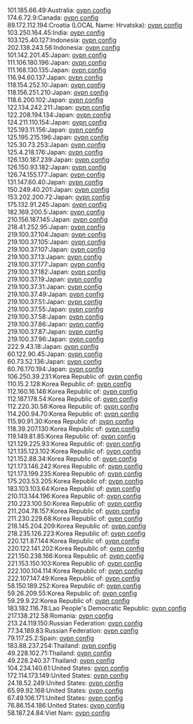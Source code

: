 101.185.66.49:Australia: [ovpn config](vpn/101_185_66_49.ovpn)  
174.6.72.9:Canada: [ovpn config](vpn/174_6_72_9.ovpn)  
89.172.112.194:Croatia (LOCAL Name: Hrvatska): [ovpn config](vpn/89_172_112_194.ovpn)  
103.250.164.45:India: [ovpn config](vpn/103_250_164_45.ovpn)  
103.125.40.127:Indonesia: [ovpn config](vpn/103_125_40_127.ovpn)  
202.138.243.56:Indonesia: [ovpn config](vpn/202_138_243_56.ovpn)  
101.142.201.45:Japan: [ovpn config](vpn/101_142_201_45.ovpn)  
111.106.180.196:Japan: [ovpn config](vpn/111_106_180_196.ovpn)  
111.168.130.135:Japan: [ovpn config](vpn/111_168_130_135.ovpn)  
116.94.60.137:Japan: [ovpn config](vpn/116_94_60_137.ovpn)  
118.154.252.10:Japan: [ovpn config](vpn/118_154_252_10.ovpn)  
118.156.251.210:Japan: [ovpn config](vpn/118_156_251_210.ovpn)  
118.6.200.102:Japan: [ovpn config](vpn/118_6_200_102.ovpn)  
122.134.242.211:Japan: [ovpn config](vpn/122_134_242_211.ovpn)  
122.208.194.134:Japan: [ovpn config](vpn/122_208_194_134.ovpn)  
124.211.110.154:Japan: [ovpn config](vpn/124_211_110_154.ovpn)  
125.193.11.156:Japan: [ovpn config](vpn/125_193_11_156.ovpn)  
125.195.215.196:Japan: [ovpn config](vpn/125_195_215_196.ovpn)  
125.30.73.253:Japan: [ovpn config](vpn/125_30_73_253.ovpn)  
125.4.218.176:Japan: [ovpn config](vpn/125_4_218_176.ovpn)  
126.130.187.239:Japan: [ovpn config](vpn/126_130_187_239.ovpn)  
126.150.93.182:Japan: [ovpn config](vpn/126_150_93_182.ovpn)  
126.74.155.177:Japan: [ovpn config](vpn/126_74_155_177.ovpn)  
131.147.60.40:Japan: [ovpn config](vpn/131_147_60_40.ovpn)  
150.249.40.201:Japan: [ovpn config](vpn/150_249_40_201.ovpn)  
153.202.200.72:Japan: [ovpn config](vpn/153_202_200_72.ovpn)  
175.132.91.245:Japan: [ovpn config](vpn/175_132_91_245.ovpn)  
182.169.200.5:Japan: [ovpn config](vpn/182_169_200_5.ovpn)  
210.156.187.145:Japan: [ovpn config](vpn/210_156_187_145.ovpn)  
218.41.252.95:Japan: [ovpn config](vpn/218_41_252_95.ovpn)  
219.100.37.104:Japan: [ovpn config](vpn/219_100_37_104.ovpn)  
219.100.37.105:Japan: [ovpn config](vpn/219_100_37_105.ovpn)  
219.100.37.107:Japan: [ovpn config](vpn/219_100_37_107.ovpn)  
219.100.37.13:Japan: [ovpn config](vpn/219_100_37_13.ovpn)  
219.100.37.177:Japan: [ovpn config](vpn/219_100_37_177.ovpn)  
219.100.37.182:Japan: [ovpn config](vpn/219_100_37_182.ovpn)  
219.100.37.19:Japan: [ovpn config](vpn/219_100_37_19.ovpn)  
219.100.37.31:Japan: [ovpn config](vpn/219_100_37_31.ovpn)  
219.100.37.49:Japan: [ovpn config](vpn/219_100_37_49.ovpn)  
219.100.37.51:Japan: [ovpn config](vpn/219_100_37_51.ovpn)  
219.100.37.55:Japan: [ovpn config](vpn/219_100_37_55.ovpn)  
219.100.37.58:Japan: [ovpn config](vpn/219_100_37_58.ovpn)  
219.100.37.86:Japan: [ovpn config](vpn/219_100_37_86.ovpn)  
219.100.37.87:Japan: [ovpn config](vpn/219_100_37_87.ovpn)  
219.100.37.96:Japan: [ovpn config](vpn/219_100_37_96.ovpn)  
222.9.43.18:Japan: [ovpn config](vpn/222_9_43_18.ovpn)  
60.122.90.45:Japan: [ovpn config](vpn/60_122_90_45.ovpn)  
60.73.52.136:Japan: [ovpn config](vpn/60_73_52_136.ovpn)  
60.76.170.194:Japan: [ovpn config](vpn/60_76_170_194.ovpn)  
106.250.39.231:Korea Republic of: [ovpn config](vpn/106_250_39_231.ovpn)  
110.15.2.128:Korea Republic of: [ovpn config](vpn/110_15_2_128.ovpn)  
112.160.16.146:Korea Republic of: [ovpn config](vpn/112_160_16_146.ovpn)  
112.187.178.54:Korea Republic of: [ovpn config](vpn/112_187_178_54.ovpn)  
112.220.30.58:Korea Republic of: [ovpn config](vpn/112_220_30_58.ovpn)  
114.200.94.70:Korea Republic of: [ovpn config](vpn/114_200_94_70.ovpn)  
115.90.91.30:Korea Republic of: [ovpn config](vpn/115_90_91_30.ovpn)  
118.39.207.130:Korea Republic of: [ovpn config](vpn/118_39_207_130.ovpn)  
119.149.81.85:Korea Republic of: [ovpn config](vpn/119_149_81_85.ovpn)  
121.129.225.93:Korea Republic of: [ovpn config](vpn/121_129_225_93.ovpn)  
121.135.123.102:Korea Republic of: [ovpn config](vpn/121_135_123_102.ovpn)  
121.152.88.34:Korea Republic of: [ovpn config](vpn/121_152_88_34.ovpn)  
121.173.146.242:Korea Republic of: [ovpn config](vpn/121_173_146_242.ovpn)  
121.173.199.235:Korea Republic of: [ovpn config](vpn/121_173_199_235.ovpn)  
175.203.53.205:Korea Republic of: [ovpn config](vpn/175_203_53_205.ovpn)  
183.103.103.64:Korea Republic of: [ovpn config](vpn/183_103_103_64.ovpn)  
210.113.144.196:Korea Republic of: [ovpn config](vpn/210_113_144_196.ovpn)  
210.223.100.50:Korea Republic of: [ovpn config](vpn/210_223_100_50.ovpn)  
211.204.78.157:Korea Republic of: [ovpn config](vpn/211_204_78_157.ovpn)  
211.230.229.68:Korea Republic of: [ovpn config](vpn/211_230_229_68.ovpn)  
218.145.204.209:Korea Republic of: [ovpn config](vpn/218_145_204_209.ovpn)  
218.235.126.223:Korea Republic of: [ovpn config](vpn/218_235_126_223.ovpn)  
220.121.87.144:Korea Republic of: [ovpn config](vpn/220_121_87_144.ovpn)  
220.122.141.202:Korea Republic of: [ovpn config](vpn/220_122_141_202.ovpn)  
221.150.238.166:Korea Republic of: [ovpn config](vpn/221_150_238_166.ovpn)  
221.153.150.103:Korea Republic of: [ovpn config](vpn/221_153_150_103.ovpn)  
222.100.104.114:Korea Republic of: [ovpn config](vpn/222_100_104_114.ovpn)  
222.107.147.49:Korea Republic of: [ovpn config](vpn/222_107_147_49.ovpn)  
58.150.189.252:Korea Republic of: [ovpn config](vpn/58_150_189_252.ovpn)  
59.26.209.55:Korea Republic of: [ovpn config](vpn/59_26_209_55.ovpn)  
59.29.9.22:Korea Republic of: [ovpn config](vpn/59_29_9_22.ovpn)  
183.182.116.78:Lao People's Democratic Republic: [ovpn config](vpn/183_182_116_78.ovpn)  
217.138.212.58:Romania: [ovpn config](vpn/217_138_212_58.ovpn)  
213.24.119.150:Russian Federation: [ovpn config](vpn/213_24_119_150.ovpn)  
77.34.189.83:Russian Federation: [ovpn config](vpn/77_34_189_83.ovpn)  
79.117.25.2:Spain: [ovpn config](vpn/79_117_25_2.ovpn)  
183.88.237.254:Thailand: [ovpn config](vpn/183_88_237_254.ovpn)  
49.228.102.71:Thailand: [ovpn config](vpn/49_228_102_71.ovpn)  
49.228.240.37:Thailand: [ovpn config](vpn/49_228_240_37.ovpn)  
104.234.140.61:United States: [ovpn config](vpn/104_234_140_61.ovpn)  
172.114.173.149:United States: [ovpn config](vpn/172_114_173_149.ovpn)  
24.18.52.249:United States: [ovpn config](vpn/24_18_52_249.ovpn)  
65.99.92.168:United States: [ovpn config](vpn/65_99_92_168.ovpn)  
67.49.106.171:United States: [ovpn config](vpn/67_49_106_171.ovpn)  
76.86.154.186:United States: [ovpn config](vpn/76_86_154_186.ovpn)  
58.187.24.84:Viet Nam: [ovpn config](vpn/58_187_24_84.ovpn)  
